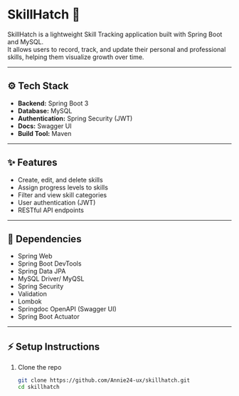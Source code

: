 # SkillHatch 🚀
SkillHatch is a lightweight Skill Tracking application built with Spring Boot and MySQL.  
It allows users to record, track, and update their personal and professional skills, helping them visualize growth over time.

---

## ⚙️ Tech Stack
- **Backend:** Spring Boot 3
- **Database:** MySQL
- **Authentication:** Spring Security (JWT)
- **Docs:** Swagger UI
- **Build Tool:** Maven

---

## ✨ Features
- Create, edit, and delete skills
- Assign progress levels to skills
- Filter and view skill categories
- User authentication (JWT)
- RESTful API endpoints

---

## 🧩 Dependencies
- Spring Web
- Spring Boot DevTools
- Spring Data JPA
- MySQL Driver/ MyQSL
- Spring Security
- Validation
- Lombok
- Springdoc OpenAPI (Swagger UI)
- Spring Boot Actuator

---

## ⚡ Setup Instructions
1. Clone the repo
   ```bash
   git clone https://github.com/Annie24-ux/skillhatch.git
   cd skillhatch

